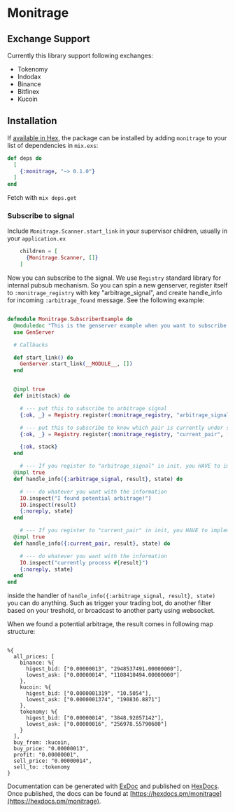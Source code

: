 # Monitrage



## Exchange Support
Currently this library support following exchanges:

- Tokenomy
- Indodax
- Binance
- Bitfinex
- Kucoin

## Installation

If [available in Hex](https://hex.pm/docs/publish), the package can be installed
by adding `monitrage` to your list of dependencies in `mix.exs`:

```elixir
def deps do
  [
    {:monitrage, "~> 0.1.0"}
  ]
end
```

Fetch with `mix deps.get`


### Subscribe to signal

Include `Monitrage.Scanner.start_link` in your supervisor children, usually in your `application.ex`

```elixir
    children = [
      {Monitrage.Scanner, []}
    ]
```

Now you can subscribe to the signal. We use `Registry` standard library for internal pubsub mechanism. So you can spin a new genserver, register itself to `:monitrage_registry` with key "arbitrage_signal", and create handle_info for incoming `:arbitrage_found` message. See the following example:

```elixir

defmodule Monitrage.SubscriberExample do
  @moduledoc "This is the genserver example when you want to subscribe into arbitrage signal."
  use GenServer

  # Callbacks

  def start_link() do
    GenServer.start_link(__MODULE__, [])
  end


  @impl true
  def init(stack) do

    # --- put this to subscribe to arbitrage signal
    {:ok, _} = Registry.register(:monitrage_registry, "arbitrage_signal", []) 

    # --- put this to subscribe to know which pair is currently under scanning
    {:ok, _} = Registry.register(:monitrage_registry, "current_pair", [])     

    {:ok, stack}
  end

    # --- If you register to "arbitrage_signal" in init, you HAVE to implement following handler."
  @impl true
  def handle_info({:arbitrage_signal, result}, state) do

    # --- do whatever you want with the information
    IO.inspect("I found potential arbitrage!")
    IO.inspect(result)
    {:noreply, state}
  end

    # --- If you register to "current_pair" in init, you HAVE to implement following handler."
  @impl true
  def handle_info({:current_pair, result}, state) do

    # --- do whatever you want with the information
    IO.inspect("currently process #{result}")
    {:noreply, state}
  end    
end


``` 

inside the handler of `handle_info({:arbitrage_signal, result}, state)` you can do anything. Such as trigger your trading bot, do another filter based on your treshold, or broadcast to another party using websocket.


When we found a potential arbitrage, the result comes in following map structure:
```

%{
  all_prices: [
    binance: %{
      higest_bid: ["0.00000013", "2948537491.00000000"],
      lowest_ask: ["0.00000014", "1108410494.00000000"]
    },
    kucoin: %{
      higest_bid: ["0.0000001319", "10.5054"],
      lowest_ask: ["0.0000001374", "190836.8871"]
    },
    tokenomy: %{
      higest_bid: ["0.00000014", "3848.92857142"],
      lowest_ask: ["0.00000016", "256978.55790600"]
    }
  ],
  buy_from: :kucoin,
  buy_price: "0.00000013",
  profit: "0.00000001",
  sell_price: "0.00000014",
  sell_to: :tokenomy
}

```



Documentation can be generated with [ExDoc](https://github.com/elixir-lang/ex_doc)
and published on [HexDocs](https://hexdocs.pm). Once published, the docs can
be found at [https://hexdocs.pm/monitrage](https://hexdocs.pm/monitrage).

